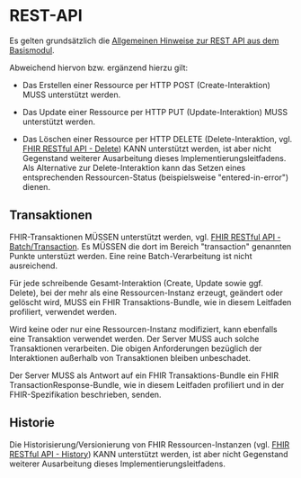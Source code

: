 # REST-API

Es gelten grundsätzlich die [Allgemeinen Hinweise zur REST API aus dem Basismodul](https://simplifier.net/guide/Implementierungsleitfaden-ISiK-Basismodul-Stufe-3/markdown-UebergreifendeFestlegungen-UebergreifendeFestlegungen-Rest?version=current).

Abweichend hiervon bzw. ergänzend hierzu gilt:

* Das Erstellen einer Ressource per HTTP POST (Create-Interaktion) MUSS unterstützt werden.

* Das Update einer Ressource per HTTP PUT (Update-Interaktion) MUSS unterstützt werden.

* Das Löschen einer Ressource per HTTP DELETE (Delete-Interaktion, vgl. [FHIR RESTful API - Delete](https://www.hl7.org/fhir/R4/http.html#delete)) KANN unterstützt werden, ist aber nicht Gegenstand weiterer Ausarbeitung dieses Implementierungsleitfadens. Als Alternative zur Delete-Interaktion kann das Setzen eines entsprechenden Ressourcen-Status (beispielsweise "entered-in-error") dienen.

## Transaktionen

FHIR-Transaktionen MÜSSEN unterstützt werden, vgl. [FHIR RESTful API - Batch/Transaction](https://www.hl7.org/fhir/R4/http.html#transaction). Es MÜSSEN die dort im Bereich "transaction" genannten Punkte unterstüzt werden. Eine reine Batch-Verarbeitung ist nicht ausreichend.

Für jede schreibende Gesamt-Interaktion (Create, Update sowie ggf. Delete), bei der mehr als eine Ressourcen-Instanz erzeugt, geändert oder gelöscht wird, MUSS ein FHIR Transaktions-Bundle, wie in diesem Leitfaden profiliert, verwendet werden.

Wird keine oder nur eine Ressourcen-Instanz modifiziert, kann ebenfalls eine Transaktion verwendet werden. Der Server MUSS auch solche Transaktionen verarbeiten. Die obigen Anforderungen bezüglich der Interaktionen außerhalb von Transaktionen bleiben unbeschadet.

Der Server MUSS als Antwort auf ein FHIR Transaktions-Bundle ein FHIR TransactionResponse-Bundle, wie in diesem Leitfaden profiliert und in der FHIR-Spezifikation beschrieben, senden.

## Historie

Die Historisierung/Versionierung von FHIR Ressourcen-Instanzen (vgl. [FHIR RESTful API - History](https://www.hl7.org/fhir/R4/http.html#history)) KANN unterstützt werden, ist aber nicht Gegenstand weiterer Ausarbeitung dieses Implementierungsleitfadens.
